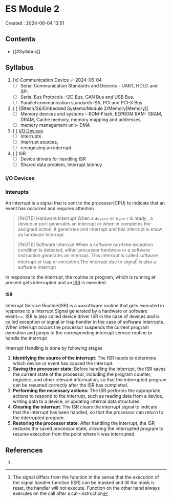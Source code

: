 # ES Module 2
Created : 2024-06-04 13:51


## Contents
- [[#Syllabus]]
## Syllabus
1. [x] Communication Device ✅ 2024-06-04
	- [ ] Serial Communication Standards and Devices - UART, HDLC and SPI.
	- [ ] Serial Bus Protocols -I2C Bus, CAN Bus and USB Bus.
	- [ ] Parallel communication standards ISA, PCI and PCI-X Bus
1. [ ] [[Btech/S6/Embedded Systems/Module 2/Memory|Memory]]
	- [ ] Memory devices and systems – ROM-Flash, EEPROM,RAM- SRAM, DRAM, Cache memory, memory mapping and addresses,
	- [ ] memory management unit– DMA
2. [ ] [I/O Devices](#i/o%20devices)
	- [ ] Interrupts
	- [ ] Interrupt sources,
	- [ ] recognizing an interrupt 
3. [ ] ISR 
	- [ ] Device drivers for handling ISR
	- [ ] Shared data problem, Interrupt latency

### I/O Devices

### Interupts
An interrupt is a signal that is sent to the processor(CPU) to indicate that an event has occurred and requires attention


> [!NOTE] Hardware Interrupt
> When a `device` or a `port` is ready , a device or port generates an interrupt or when in completes the assigned action, it generates and interrupt and this interrupt is know as hardware Interrupt

> [!NOTE] Software Interrupt
> When a software run-time exception condition is detected, either processor hardware or a software instruction generates an interrupt. This interrupt is called software interrupt or trap or exception.The interrupt due to signal[^1] is also a software interrupt 

[^1]:The signal differs from the function in the sense that the execution of the signal handler function (ISR) can be masked and till the mask is reset, the handler will not execute. Function on the other hand always executes on the call after a call-instruction

In response to the interrupt, the routine or program, which is running at present gets interrupted and an [ISR](#isr) is executed.

#### ISR 
Interrupt Service Routine(ISR) is a ==software routine that gets executed in response to a Interrupt Signal  generated by a hardware or software event==. ISR is also called device driver ISR in the case of devices and is called exception or signal or trap handler in the case of software interrupts. When interrupt occurs the processor suspends the current program execution and jumps to the corresponding interrupt service routine to handle the interrupt 


Interrupt Handling is done by following stages

1. **Identifying the source of the interrupt**: The ISR needs to determine which device or event has caused the interrupt.
2. **Saving the processor state**: Before handling the interrupt, the ISR saves the current state of the processor, including the program counter, registers, and other relevant information, so that the interrupted program can be resumed correctly after the ISR has completed.
3. **Performing the necessary actions:** The ISR performs the appropriate actions to respond to the interrupt, such as reading data from a device, writing data to a device, or updating internal data structures.
4. **Clearing the interrupt**: The ISR clears the interrupt signal to indicate that the interrupt has been handled, so that the processor can return to the interrupted program.
5. **Restoring the processor state**: After handling the interrupt, the ISR restores the saved processor state, allowing the interrupted program to resume execution from the point where it was interrupted.


## References
1. 